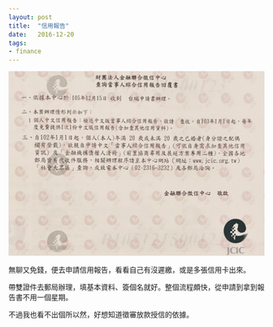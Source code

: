 ```yaml
---
layout: post
title:  "信用報告"
date:   2016-12-20
tags:
- finance
---
```

![JCIC report](/assets/media/2016-12-20-JCIC-report.jpg)

無聊又免錢，便去申請信用報告，看看自己有沒遲繳，或是多張信用卡出來。

帶雙證件去郵局辦理，填基本資料、簽個名就好。整個流程頗快，從申請到拿到報告書不用一個星期。

不過我也看不出個所以然，好想知道徵審放款授信的依據。